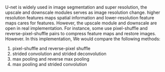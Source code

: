 U-net is widely used in image segmentation and super resolution, the upscale and downscale modules serves as image resolution change. higher resolution features maps spatial information and lower-resolution feature maps cares for features. However, the upscale module and downscale are open in real implementation. For instance, some use pixel-shuffle and reverse-pixel-shuffle pairs to compress feature maps and restore images. However. In this implementation, We would compare the following methods:

1. pixel-shuffle and reverse-pixel shuffle
2. strided convolution and strided deconvolution
3. max pooling and reverse max pooling
4. max pooling and strided convolution

